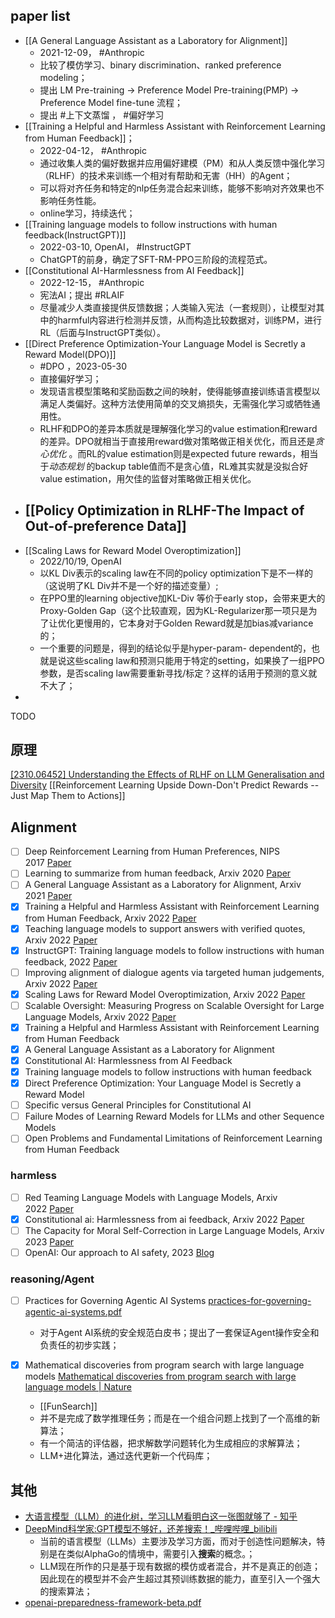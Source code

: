 ## paper list

- [[A General Language Assistant as a Laboratory for Alignment]]
	- 2021-12-09， #Anthropic
	- 比较了模仿学习、binary discrimination、ranked preference modeling；
	- 提出 LM Pre-training → Preference Model Pre-training(PMP) → Preference Model fine-tune 流程；
	- 提出 #上下文蒸馏 ， #偏好学习 
- [[Training a Helpful and Harmless Assistant with Reinforcement Learning from Human Feedback]]；
	- 2022-04-12， #Anthropic
	- 通过收集人类的偏好数据并应用偏好建模（PM）和从人类反馈中强化学习（RLHF）的技术来训练一个相对有帮助和无害（HH）的Agent； 
	-  可以将对齐任务和特定的nlp任务混合起来训练，能够不影响对齐效果也不影响任务性能。
	- online学习，持续迭代；
- [[Training language models to follow instructions with human feedback(InstructGPT)]]
	- 2022-03-10, OpenAI， #InstructGPT
	- ChatGPT的前身，确定了SFT-RM-PPO三阶段的流程范式。
- [[Constitutional AI-Harmlessness from AI Feedback]]
	- 2022-12-15， #Anthropic 
	- 宪法AI；提出 #RLAIF 
	- 尽量减少人类直接提供反馈数据；人类输入宪法（一套规则），让模型对其中的harmful内容进行检测并反馈，从而构造比较数据对，训练PM，进行RL（后面与InstructGPT类似）。
- [[Direct Preference Optimization-Your Language Model is Secretly a Reward Model(DPO)]]
	- #DPO ，2023-05-30
	- 直接偏好学习；
	- 发现语言模型策略和奖励函数之间的映射，使得能够直接训练语言模型以满足人类偏好。这种方法使用简单的交叉熵损失，无需强化学习或牺牲通用性。
	- RLHF和DPO的差异本质就是理解强化学习的value estimation和reward的差异。DPO就相当于直接用reward做对策略做正相关优化，而且还是*贪心优化* 。而RL的value estimation则是expected future rewards，相当于*动态规划* 的backup table值而不是贪心值，RL难其实就是没拟合好value estimation，用欠佳的监督对策略做正相关优化。
- [[Policy Optimization in RLHF-The Impact of Out-of-preference Data]]
	- 
- [[Scaling Laws for Reward Model Overoptimization]]
	- 2022/10/19, OpenAI
	- 以KL Div表示的scaling law在不同的policy optimization下是不一样的（这说明了KL Div并不是一个好的描述变量）;
	- 在PPO里的learning objective加KL-Div 等价于early stop，会带来更大的Proxy-Golden Gap（这个比较直观，因为KL-Regularizer那一项只是为了让优化更慢用的，它本身对于Golden Reward就是加bias减variance的；
	- 一个重要的问题是，得到的结论似乎是hyper-param- dependent的，也就是说这些scaling law和预测只能用于特定的setting，如果换了一组PPO参数，是否scaling law需要重新寻找/标定？这样的话用于预测的意义就不大了；
- 
TODO

## 原理
[[2310.06452] Understanding the Effects of RLHF on LLM Generalisation and Diversity](https://arxiv.org/abs/2310.06452)
[[Reinforcement Learning Upside Down-Don't Predict Rewards -- Just Map Them to Actions]]

## Alignment

- [ ] Deep Reinforcement Learning from Human Preferences, NIPS 2017 [Paper](https://link.zhihu.com/?target=https%3A//arxiv.org/abs/1706.03741)
- [ ] Learning to summarize from human feedback, Arxiv 2020 [Paper](https://link.zhihu.com/?target=https%3A//arxiv.org/abs/2009.01325)
- [ ] A General Language Assistant as a Laboratory for Alignment, Arxiv 2021 [Paper](https://link.zhihu.com/?target=https%3A//arxiv.org/abs/2112.00861)
- [x] Training a Helpful and Harmless Assistant with Reinforcement Learning from Human Feedback, Arxiv 2022 [Paper](https://link.zhihu.com/?target=https%3A//arxiv.org/abs/2204.05862)
- [x] Teaching language models to support answers with verified quotes, Arxiv 2022 [Paper](https://link.zhihu.com/?target=https%3A//arxiv.org/abs/2203.11147)
- [x] InstructGPT: Training language models to follow instructions with human feedback, 2022 [Paper](https://link.zhihu.com/?target=https%3A//arxiv.org/abs/2203.02155)
- [ ] Improving alignment of dialogue agents via targeted human judgements, Arxiv 2022 [Paper](https://link.zhihu.com/?target=https%3A//arxiv.org/abs/2209.14375)
- [x] Scaling Laws for Reward Model Overoptimization, Arxiv 2022 [Paper](https://link.zhihu.com/?target=https%3A//arxiv.org/abs/2210.10760)
- [ ] Scalable Oversight: Measuring Progress on Scalable Oversight for Large Language Models, Arxiv 2022 [Paper](https://link.zhihu.com/?target=https%3A//arxiv.org/pdf/2211.03540.pdf)
- [x] Training a Helpful and Harmless Assistant with Reinforcement Learning from Human Feedback
- [x] A General Language Assistant as a Laboratory for Alignment
- [x] Constitutional AI: Harmlessness from AI Feedback
- [x] Training language models to follow instructions with human feedback
- [x] Direct Preference Optimization: Your Language Model is Secretly a Reward Model
- [ ] Specific versus General Principles for Constitutional AI
- [ ] Failure Modes of Learning Reward Models for LLMs and other Sequence Models
- [ ] Open Problems and Fundamental Limitations of Reinforcement Learning from Human Feedback
### harmless

- [ ] Red Teaming Language Models with Language Models, Arxiv 2022 [Paper](https://link.zhihu.com/?target=https%3A//arxiv.org/abs/2202.03286)
- [x] Constitutional ai: Harmlessness from ai feedback, Arxiv 2022 [Paper](https://link.zhihu.com/?target=https%3A//arxiv.org/abs/2212.08073)
- [ ] The Capacity for Moral Self-Correction in Large Language Models, Arxiv 2023 [Paper](https://link.zhihu.com/?target=https%3A//arxiv.org/abs/2302.07459)
- [ ] OpenAI: Our approach to AI safety, 2023 [Blog](https://link.zhihu.com/?target=https%3A//openai.com/blog/our-approach-to-ai-safety)

### reasoning/Agent 
- [ ] Practices for Governing Agentic AI Systems [practices-for-governing-agentic-ai-systems.pdf](https://cdn.openai.com/papers/practices-for-governing-agentic-ai-systems.pdf)
	-  对于Agent AI系统的安全规范白皮书；提出了一套保证Agent操作安全和负责任的初步实践；

- [x] Mathematical discoveries from program search with large language models [Mathematical discoveries from program search with large language models | Nature](https://www.nature.com/articles/s41586-023-06924-6)
	- [[FunSearch]]
	- 并不是完成了数学推理任务；而是在一个组合问题上找到了一个高维的新算法；
	- 有一个简洁的评估器，把求解数学问题转化为生成相应的求解算法；
	- LLM+进化算法，通过迭代更新一个代码库；

## 其他
- [大语言模型（LLM）的进化树，学习LLM看明白这一张图就够了 - 知乎](https://zhuanlan.zhihu.com/p/627491455)
- [DeepMind科学家:GPT模型不够好，还差搜索！\_哔哩哔哩\_bilibili](https://www.bilibili.com/video/BV1Eb4y1T7Fw/?buvid=XX7888273AF7697D5818467BE308AF8DD2080&from_spmid=default-value&is_story_h5=false&mid=X%2BBahFQiuDNXsN4Pq5HWJw%3D%3D&p=1&plat_id=122&share_from=ugc&share_medium=android&share_plat=android&share_session_id=8b6269b1-e207-4305-b68e-c8a071c39aa4&share_source=WEIXIN&share_tag=s_i&spmid=united.player-video-detail.0.0&timestamp=1702241765&unique_k=PNfwwXJ&up_id=437980486&vd_source=3f4448c688c0096124dbfa48b0a085c3)
	- 当前的语言模型（LLMs）主要涉及学习方面，而对于创造性问题解决，特别是在类似AlphaGo的情境中，需要引入**搜索**的概念。；
	- LLM现在所作的只是基于现有数据的模仿或者混合，并不是真正的创造；因此现在的模型并不会产生超过其预训练数据的能力，直至引入一个强大的搜索算法；
- [openai-preparedness-framework-beta.pdf](https://cdn.openai.com/openai-preparedness-framework-beta.pdf)
